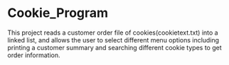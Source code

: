 # Cookie_Program

This project reads a customer order file of cookies(cookietext.txt) into a linked list,
and allows the user to select different menu options including printing a 
customer summary and searching different cookie types to get order information.
